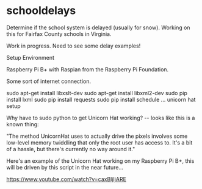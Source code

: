 schooldelays
============

Determine if the school system is delayed (usually for snow).  Working on this for Fairfax County schools in Virginia.

Work in progress.  Need to see some delay examples!

Setup Environment

Raspberry Pi B+ with Raspian from the Raspberry Pi Foundation.

Some sort of internet connection.

sudo apt-get install libxslt-dev
sudo apt-get install libxml2-dev
sudo pip install lxml
sudo pip install requests
sudo pip install schedule
... unicorn hat setup

Why have to sudo python to get Unicorn Hat working? -- looks like this is a 
known thing:

"The method UnicornHat uses to actually drive the pixels involves some low-level memory twiddling that only the root user has access to. It's a bit of a hassle, but there's currently no way around it."

Here's an example of the Unicorn Hat working on my Raspberry Pi B+, this 
will be driven by this script in the near future...

https://www.youtube.com/watch?v=caxBljIjARE

